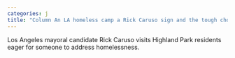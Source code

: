 ```yaml
---
categories: j
title: "Column An LA homeless camp a Rick Caruso sign and the tough choices ahead"
---
```

Los Angeles mayoral candidate Rick Caruso visits Highland Park residents eager for someone to address homelessness.